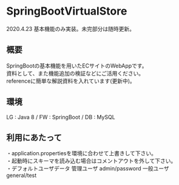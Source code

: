 # SpringBootVirtualStore
2020.4.23 基本機能のみ実装。未完部分は随時更新。

## 概要
SpringBootの基本機能を用いたECサイトのWebAppです。  
資料として、また機能追加の検証などにご活用ください。  
referenceに簡単な解説資料を入れています(更新中)。

## 環境
LG : Java 8 / FW : SpringBoot / DB : MySQL  

## 利用にあたって
・application.propertiesを環境に合わせて上書きして下さい。  
・起動時にスキーマを読み込む場合はコメントアウトを外して下さい。  
・デフォルトユーザデータ
    管理ユーザ admin/password
    一般ユーザ general/test
    
